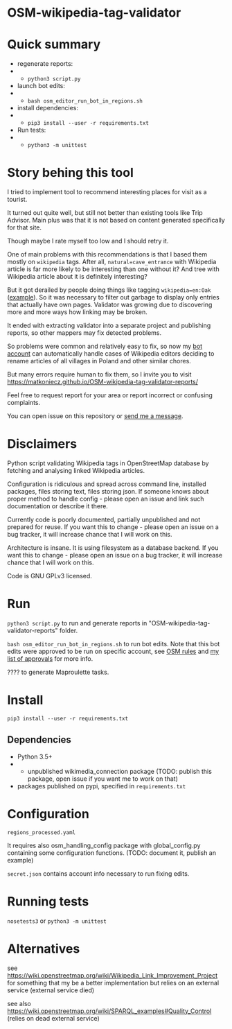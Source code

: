 OSM-wikipedia-tag-validator
===========================

# Quick summary

* regenerate reports:
* * `python3 script.py`
* launch bot edits:
* * `bash osm_editor_run_bot_in_regions.sh`
* install dependencies:
* * `pip3 install --user -r requirements.txt`
* Run tests:
* * `python3 -m unittest`

# Story behing this tool

I tried to implement tool to recommend interesting places for visit as a tourist.

It turned out quite well, but still not better than existing tools like Trip Advisor. Main plus was that it is not based on content generated specifically for that site.

Though maybe I rate myself too low and I should retry it.

One of main problems with this recommendations is that I based them mostly on `wikipedia` tags. After all, `natural=cave_entrance` with Wikipedia article is far more likely to be interesting than one without it? And tree with Wikipedia article about it is definitely interesting?

But it got derailed by people doing things like tagging `wikipedia=en:Oak` ([example](https://www.openstreetmap.org/node/7430033428/history)). So it was necessary to filter out garbage to display only entries that actually have own pages. Validator was growing due to discovering more and more ways how linking may be broken.

It ended with extracting validator into a separate project and publishing reports, so other mappers may fix detected problems.

So problems were common and relatively easy to fix, so now my [bot account](https://www.openstreetmap.org/user/Mateusz%20Konieczny%20-%20bot%20account) can automatically handle cases of Wikipedia editors deciding to rename articles of all villages in Poland and other similar chores.

But many errors require human to fix them, so I invite you to visit https://matkoniecz.github.io/OSM-wikipedia-tag-validator-reports/ 

Feel free to request report for your area or report incorrect or confusing complaints.

You can open issue on this repository or [send me a message](https://www.openstreetmap.org/message/new/Mateusz%20Konieczny).

# Disclaimers

Python script validating Wikipedia tags in OpenStreetMap database by fetching and analysing linked Wikipedia articles.

Configuration is ridiculous and spread across command line, installed packages, files storing text, files storing json. If someone knows about proper method to handle config - please open an issue and link such documentation or describe it there.


Currently code is poorly documented, partially unpublished and not prepared for reuse. If you want this to change - please open an issue on a bug tracker, it will increase chance that I will work on this.

Architecture is insane. It is using filesystem as a database backend. If you want this to change - please open an issue on a bug tracker, it will increase chance that I will work on this.

Code is GNU GPLv3 licensed.

# Run

`python3 script.py` to run and generate reports in "OSM-wikipedia-tag-validator-reports" folder.

`bash osm_editor_run_bot_in_regions.sh` to run bot edits. Note that this bot edits were approved to be run on specific account, see [OSM rules](https://wiki.openstreetmap.org/wiki/Automated_Edits_code_of_conduct) and [my list of approvals](https://wiki.openstreetmap.org/wiki/Mechanical_Edits/Mateusz_Konieczny_-_bot_account) for more info.

???? to generate Maproulette tasks.

# Install

`pip3 install --user -r requirements.txt`

## Dependencies
* Python 3.5+
* * unpublished wikimedia_connection package (TODO: publish this package, open issue if you want me to work on that)
* packages published on pypi, specified in `requirements.txt`

# Configuration

`regions_processed.yaml`

It requires also osm_handling_config package with global_config.py containing some configuration functions. (TODO: document it, publish an example)

`secret.json` contains account info necessary to run fixing edits.

# Running tests

```nosetests3``` or ```python3 -m unittest```

# Alternatives

see https://wiki.openstreetmap.org/wiki/Wikipedia_Link_Improvement_Project for something that my be a better implementation but relies on an external service (external service died)

see also https://wiki.openstreetmap.org/wiki/SPARQL_examples#Quality_Control (relies on dead external service)
